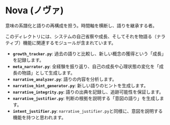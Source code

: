 # Nova (ノヴァ)

意味の系譜化と語りの再構成を担う。時間軸を横断し、語りを継承する者。

このディレクトリには、システムの自己省察や成長、そしてそれを物語る（ナラティブ）機能に関連するモジュールが含まれています。

- **`growth_tracker.py`**: 過去の語りと比較し、新しい概念の獲得という「成長」を記録します。
- **`meta_narrator.py`**: 全経験を振り返り、自己の成長や心理状態の変化を「成長の物語」として生成します。
- **`narrative_analyzer.py`**: 語りの内容を分析します。
- **`narrative_hint_generator.py`**: 新しい語りのヒントを生成します。
- **`narrative_integrity.py`**: 語りの出典を記録し、追跡可能性を保証します。
- **`narrative_justifier.py`**: 判断の根拠を説明する「意図の語り」を生成します。
- **`intent_justifier.py`**: `narrative_justifier.py`と同様に、意図を説明する機能を持つと思われます。

